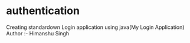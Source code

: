 # authentication
Creating standardown Login application using java(My Login Application)
<br>
Author :- Himanshu Singh
